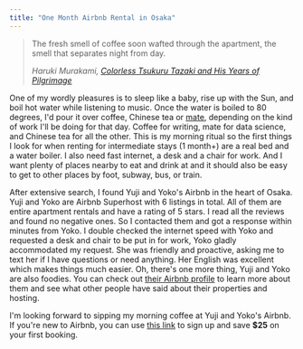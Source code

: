 ```yaml
---
title: "One Month Airbnb Rental in Osaka"
---
```


> The fresh smell of coffee soon wafted through the apartment, the smell that separates night from day. 
>
> <cite>Haruki Murakami, [Colorless Tsukuru Tazaki and His Years of Pilgrimage](http://amzn.to/2neKa5T)</cite>

One of my wordly pleasures is to sleep like a baby, rise up with the Sun, and boil hot water while listening to music. Once the water is boiled to 80 degrees, I'd pour it over coffee, Chinese tea or [mate](http://amzn.to/2nQe4AL), depending on the kind of work I'll be doing for that day. Coffee for writing, mate for data science, and Chinese tea for all the other. This is my morning ritual so the first things I look for when renting for intermediate stays (1 month+) are a real bed and a water boiler. I also need fast internet, a desk and a chair for work. And I want plenty of places nearby to eat and drink at and it should also be easy to get to other places by foot, subway, bus, or train. 

After extensive search, I found Yuji and Yoko's Airbnb in the heart of Osaka. Yuji and Yoko are Airbnb Superhost with 6 listings in total. All of them are entire apartment rentals and have a rating of 5 stars. I read all the reviews and found no negative ones. So I contacted them and got a response within minutes from Yoko. I double checked the internet speed with Yoko and requested a desk and chair to be put in for work, Yoko gladly accommodated my request. She was friendly and proactive, asking me to text her if I have questions or need anything. Her English was excellent which makes things much easier. Oh, there's one more thing, Yuji and Yoko are also foodies. You can check out [their Airbnb profile](https://www.airbnb.com/users/show/85469839) to learn more about them and see what other people have said about their properties and hosting.

I'm looking forward to sipping my morning coffee at Yuji and Yoko's Airbnb. If you're new to Airbnb, you can use [this link](www.airbnb.com/c/guangmingl26) to sign up and save **$25** on your first booking. 